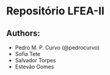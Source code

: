 # Repositório LFEA-II
## Authors: 
- Pedro M. P. Curvo (@pedrocurvo)
- Sofia Tete
- Salvador Torpes
- Estevão Gomes